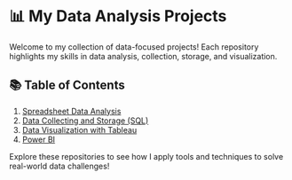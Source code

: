 # 📊 My Data Analysis Projects  

Welcome to my collection of data-focused projects! Each repository highlights my skills in data analysis, collection, storage, and visualization.  

## 📚 Table of Contents  
1. [Spreadsheet Data Analysis](https://github.com/yourusername/spreadsheet-data-analysis)  
2. [Data Collecting and Storage (SQL)](https://github.com/yourusername/data-collecting-and-storage)  
3. [Data Visualization with Tableau](https://github.com/yourusername/data-visualization-with-tableau)  
4. [Power BI](https://github.com/yourusername/power-bi)  

Explore these repositories to see how I apply tools and techniques to solve real-world data challenges!
